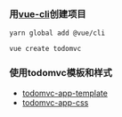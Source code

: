 ### 用[vue-cli](https://cli.vuejs.org/zh/)创建项目
```
yarn global add @vue/cli

vue create todomvc
```

### 使用todomvc模板和样式
+ [todomvc-app-template](https://github.com/tastejs/todomvc-app-template/blob/master/index.html)
+ [todomvc-app-css](https://github.com/tastejs/todomvc-app-css)